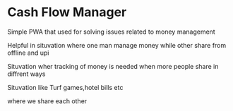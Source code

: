 <h1>Cash Flow Manager</h1>
<P>Simple PWA that used for solving issues related to money management </P>
<P>Helpful in situvation where one man manage money while other share from offline and upi</P>
<P>Situvation wher tracking of money is needed when more people share in diffrent ways</P>

<p>Situvation like Turf games,hotel bills etc</P>
<p>where we share each other</p>
